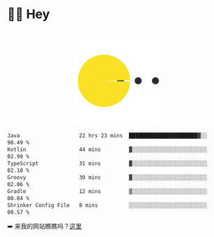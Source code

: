 
# 👋🏻 Hey
<div align="center">
	<br>
	<img src="https://raw.githubusercontent.com/Aniket965/Aniket965/master/pacman.svg?sanitize=true" width="200" height="200">
	<br>
</div>

<!--START_SECTION:waka-->

```text
Java                   22 hrs 23 mins  ██████████████████████▓░░   90.49 %
Kotlin                 44 mins         ▓░░░░░░░░░░░░░░░░░░░░░░░░   02.99 %
TypeScript             31 mins         ▓░░░░░░░░░░░░░░░░░░░░░░░░   02.10 %
Groovy                 30 mins         ▓░░░░░░░░░░░░░░░░░░░░░░░░   02.06 %
Gradle                 12 mins         ▒░░░░░░░░░░░░░░░░░░░░░░░░   00.84 %
Shrinker Config File   8 mins          ░░░░░░░░░░░░░░░░░░░░░░░░░   00.57 %
```

<!--END_SECTION:waka-->

 ➡️  来我的网站瞧瞧吗？[这里](https://www.shaolongfei.com)
